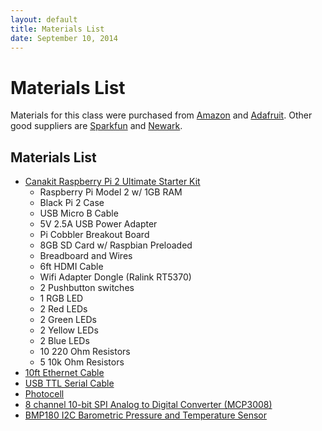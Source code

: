 ```yaml
---
layout: default
title: Materials List
date: September 10, 2014
---
```


# Materials List
Materials for this class were purchased from [Amazon](http://www.amazon.com/?_encoding=UTF8&camp=1789&creative=9325&linkCode=ur2&tag=twopossi-20&linkId=DFBBHTFMPLIXY6NY) and [Adafruit](http://www.adafruit.com). Other good suppliers are [Sparkfun](http://www.sparkfun.com) and [Newark](http://www.newark.com).


## Materials List

* [Canakit Raspberry Pi 2  Ultimate Starter Kit](http://www.amazon.com/CanaKit-Raspberry-Ultimate-Starter-Components/dp/B00G1PNG54)
    * Raspberry Pi Model 2 w/ 1GB RAM
	* Black Pi 2 Case
	* USB Micro B Cable
	* 5V 2.5A USB Power Adapter
	* Pi Cobbler Breakout Board
	* 8GB SD Card w/ Raspbian Preloaded
	* Breadboard and Wires
	* 6ft HDMI Cable
	* Wifi Adapter Dongle (Ralink RT5370)
	* 2 Pushbutton switches
	* 1 RGB LED
	* 2 Red LEDs
	* 2 Green LEDs
	* 2 Yellow LEDs
	* 2 Blue LEDs
	* 10 220 Ohm Resistors
	* 5 10k Ohm Resistors
* [10ft Ethernet Cable](http://www.adafruit.com/product/730)
* [USB TTL Serial Cable](http://www.adafruit.com/products/856)
* [Photocell](http://www.adafruit.com/products/161)
* [8 channel 10-bit SPI Analog to Digital Converter (MCP3008)](http://www.adafruit.com/products/593)
* [BMP180 I2C Barometric Pressure and Temperature Sensor](http://www.adafruit.com/products/1603)

